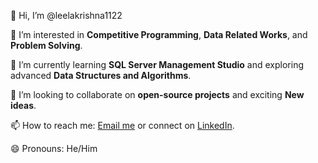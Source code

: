 👋 Hi, I’m @leelakrishna1122

👀 I’m interested in **Competitive Programming**, **Data Related Works**, and **Problem Solving**.

🌱 I’m currently learning **SQL Server Management Studio** and exploring advanced **Data Structures and Algorithms**.

💞️ I’m looking to collaborate on **open-source projects** and exciting **New ideas**.

📫 How to reach me: [Email me](mailto:leelakrishnanathani@gmail.com) or connect on [LinkedIn](https://www.linkedin.com/in/leela-krishna-7a3294289).


😄 Pronouns: He/Him

